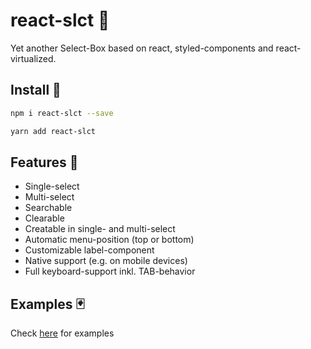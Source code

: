 # react-slct 🐘

Yet another Select-Box based on react, styled-components and react-virtualized.

## Install 🎨

```bash
npm i react-slct --save
```

```bash
yarn add react-slct
```

## Features 💚

* Single-select
* Multi-select
* Searchable
* Clearable
* Creatable in single- and multi-select
* Automatic menu-position (top or bottom)
* Customizable label-component
* Native support (e.g. on mobile devices)
* Full keyboard-support inkl. TAB-behavior

## Examples 🃏

Check [here](https://rawgit.com/misantronic/react-slct/master/examples/dist/index.html) for examples
